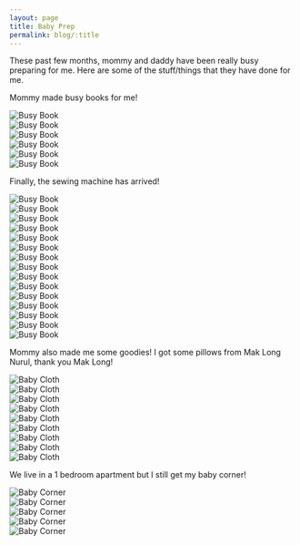 ```yaml
---
layout: page
title: Baby Prep
permalink: blog/:title
---
```


<section>
  <div class="row">
    <p>
      These past few months, mommy and daddy have been really busy preparing for me. Here are some of the stuff/things
      that they have done for me.
    </p>
    <p>
      Mommy made busy books for me!
    </p>
    <div class="row" style="width: 100%;">
      <div class="4u 12u$(small)">
        <span class="image fit">
          <img src="{{ "/assets/images/blog/baby-prep/busy-book-1.jpg" | absolute_url }}" alt="Busy Book" />
        </span>
      </div>
      <div class="4u 12u$(small)">
        <span class="image fit">
          <img data-src="{{ "/assets/images/blog/baby-prep/busy-book-5.jpg" | absolute_url }}" alt="Busy Book" />
        </span>
      </div>
      <div class="4u$ 12u$(small)">
        <span class="image fit">
          <img data-src="{{ "/assets/images/blog/baby-prep/busy-book-6.jpg" | absolute_url }}" alt="Busy Book" />
        </span>
      </div>
    </div>
    <div class="row" style="width: 100%;">
      <div class="4u 12u$(small)">
        <span class="image fit">
          <img data-src="{{ "/assets/images/blog/baby-prep/busy-book-4.jpg" | absolute_url }}" alt="Busy Book" />
        </span>
      </div>
      <div class="4u 12u$(small)">
        <span class="image fit">
          <img src="{{ "/assets/images/blog/baby-prep/busy-book-2.jpg" | absolute_url }}" alt="Busy Book" />
        </span>
      </div>
      <div class="4u$ 12u$(small)">
        <span class="image fit">
          <img src="{{ "/assets/images/blog/baby-prep/busy-book-3.jpg" | absolute_url }}" alt="Busy Book" />
        </span>
      </div>      
    </div>
  </div>
  <p>
    Finally, the sewing machine has arrived!
  </p>
  <div class="row" style="width: 100%;">
    <div class="4u 12u$(small)">
      <span class="image fit">
        <img data-src="{{ "/assets/images/blog/baby-prep/busy-book-7.jpg" | absolute_url }}" alt="Busy Book" />
      </span>
    </div>
    <div class="4u 12u$(small)">
      <span class="image fit">
        <img data-src="{{ "/assets/images/blog/baby-prep/busy-book-15.jpg" | absolute_url }}" alt="Busy Book" />
      </span>
    </div>
    <div class="4u$ 12u$(small)">
      <span class="image fit">
        <img data-src="{{ "/assets/images/blog/baby-prep/busy-book-9.jpg" | absolute_url }}" alt="Busy Book" />
      </span>
    </div>
  </div>
  <div class="row" style="width: 100%;">
    <div class="4u 12u$(small)">
      <span class="image fit">
        <img data-src="{{ "/assets/images/blog/baby-prep/busy-book-10.jpg" | absolute_url }}" alt="Busy Book" />
      </span>
    </div>
    <div class="4u 12u$(small)">
      <span class="image fit">
        <img data-src="{{ "/assets/images/blog/baby-prep/busy-book-11.jpg" | absolute_url }}" alt="Busy Book" />
      </span>
    </div>
    <div class="4u$ 12u$(small)">
      <span class="image fit">
        <img data-src="{{ "/assets/images/blog/baby-prep/busy-book-12.jpg" | absolute_url }}" alt="Busy Book" />
      </span>
    </div>
  </div>
  <div class="row" style="width: 100%;">
    <div class="4u 12u$(small)">
      <span class="image fit">
        <img data-src="{{ "/assets/images/blog/baby-prep/busy-book-13.jpg" | absolute_url }}" alt="Busy Book" />
      </span>
    </div>
    <div class="4u 12u$(small)">
      <span class="image fit">
        <img data-src="{{ "/assets/images/blog/baby-prep/busy-book-14.jpg" | absolute_url }}" alt="Busy Book" />
      </span>
    </div>
    <div class="4u$ 12u$(small)">
      <span class="image fit">
        <img data-src="{{ "/assets/images/blog/baby-prep/busy-book-8.jpg" | absolute_url }}" alt="Busy Book" />
      </span>
    </div>   
  </div>
  <div class="row" style="width: 100%;">
    <div class="4u 12u$(small)">
      <span class="image fit">
        <img data-src="{{ "/assets/images/blog/baby-prep/busy-book-16.jpg" | absolute_url }}" alt="Busy Book" />
      </span>
    </div>
    <div class="4u 12u$(small)">
      <span class="image fit">
        <img data-src="{{ "/assets/images/blog/baby-prep/busy-book-17.jpg" | absolute_url }}" alt="Busy Book" />
      </span>
    </div>
    <div class="4u$ 12u$(small)">
      <span class="image fit">
        <img data-src="{{ "/assets/images/blog/baby-prep/busy-book-18.jpg" | absolute_url }}" alt="Busy Book" />
      </span>
    </div>
  </div>
  <div class="row" style="width: 100%;">
    <div class="4u 12u$(small)">
      <span class="image fit">
        <img data-src="{{ "/assets/images/blog/baby-prep/busy-book-19.jpg" | absolute_url }}" alt="Busy Book" />
      </span>
    </div>
    <div class="4u 12u$(small)">
      <span class="image fit">
        <img data-src="{{ "/assets/images/blog/baby-prep/busy-book-20.jpg" | absolute_url }}" alt="Busy Book" />
      </span>
    </div>
    <div class="4u$ 12u$(small)">
      <span class="image fit">
        <img data-src="{{ "/assets/images/blog/baby-prep/busy-book-21.jpg" | absolute_url }}" alt="Busy Book" />
      </span>
    </div>
  </div>
  <p>
    Mommy also made me some goodies! I got some pillows from Mak Long Nurul, thank you Mak Long!
  </p>
  <div class="row" style="width: 100%;">
    <div class="4u 12u$(small)">
      <span class="image fit">
        <img data-src="{{ "/assets/images/blog/baby-prep/baby-cloth-1.jpg" | absolute_url }}" alt="Baby Cloth" />
      </span>
    </div>
    <div class="4u 12u$(small)">
      <span class="image fit">
        <img data-src="{{ "/assets/images/blog/baby-prep/baby-cloth-2.jpg" | absolute_url }}" alt="Baby Cloth" />
      </span>
    </div>
    <div class="4u$ 12u$(small)">
      <span class="image fit">
        <img data-src="{{ "/assets/images/blog/baby-prep/baby-cloth-3.jpg" | absolute_url }}" alt="Baby Cloth" />
      </span>
    </div>
  </div>
  <div class="row" style="width: 100%;">
    <div class="4u 12u$(small)">
      <span class="image fit">
        <img data-src="{{ "/assets/images/blog/baby-prep/baby-cloth-4.jpg" | absolute_url }}" alt="Baby Cloth" />
      </span>
    </div>
    <div class="4u 12u$(small)">
      <span class="image fit">
        <img data-src="{{ "/assets/images/blog/baby-prep/baby-cloth-5.jpg" | absolute_url }}" alt="Baby Cloth" />
      </span>
    </div>
    <div class="4u$ 12u$(small)">
      <span class="image fit">
        <img data-src="{{ "/assets/images/blog/baby-prep/baby-cloth-6.jpg" | absolute_url }}" alt="Baby Cloth" />
      </span>
    </div>
  </div>
  <div class="row" style="width: 100%;">
    <div class="4u 12u$(small)">
      <span class="image fit">
        <img data-src="{{ "/assets/images/blog/baby-prep/baby-cloth-7.jpg" | absolute_url }}" alt="Baby Cloth" />
      </span>
    </div>
    <div class="4u 12u$(small)">
      <span class="image fit">
        <img data-src="{{ "/assets/images/blog/baby-prep/baby-cloth-8.jpg" | absolute_url }}" alt="Baby Cloth" />
      </span>
    </div>
    <div class="4u$ 12u$(small)">
      <span class="image fit">
        <img data-src="{{ "/assets/images/blog/baby-prep/baby-cloth-9.jpg" | absolute_url }}" alt="Baby Cloth" />
      </span>
    </div>
  </div>
  <p>
    We live in a 1 bedroom apartment but I still get my baby corner!
  </p>
  <div class="row" style="width: 100%;">
    <div class="4u 12u$(small)">
      <span class="image fit">
        <img data-src="{{ "/assets/images/blog/baby-prep/baby-corner-1.jpg" | absolute_url }}" alt="Baby Corner" />
      </span>
    </div>
    <div class="4u 12u$(small)">
      <span class="image fit">
        <img data-src="{{ "/assets/images/blog/baby-prep/baby-corner-2.jpg" | absolute_url }}" alt="Baby Corner" />
      </span>
    </div>
    <div class="4u$ 12u$(small)">
      <span class="image fit">
        <img data-src="{{ "/assets/images/blog/baby-prep/baby-corner-3.jpg" | absolute_url }}" alt="Baby Corner" />
      </span>
    </div>
  </div>
  <div class="row" style="width: 100%;">
    <div class="4u 12u$(small)">
      <span class="image fit">
        <img data-src="{{ "/assets/images/blog/baby-prep/baby-corner-4.jpg" | absolute_url }}" alt="Baby Corner" />
      </span>
    </div>
    <div class="4u 12u$(small)">
      <span class="image fit">
        <img data-src="{{ "/assets/images/blog/baby-prep/baby-corner-5.jpg" | absolute_url }}" alt="Baby Corner" />
      </span>
    </div>
  </div>
</section>